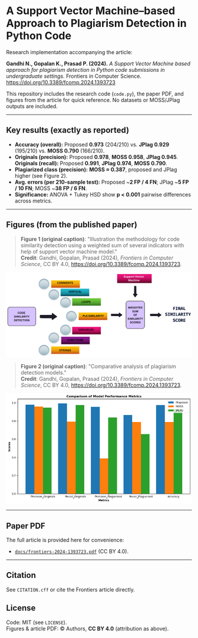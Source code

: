 # A Support Vector Machine–based Approach to Plagiarism Detection in Python Code

Research implementation accompanying the article:

**Gandhi N., Gopalan K., Prasad P. (2024).** *A Support Vector Machine based approach for plagiarism detection in Python code submissions in undergraduate settings.* Frontiers in Computer Science. https://doi.org/10.3389/fcomp.2024.1393723

This repository includes the research code (`code.py`), the paper PDF, and figures from the article for quick reference. No datasets or MOSS/JPlag outputs are included.

---

## Key results (exactly as reported)
- **Accuracy (overall):** Proposed **0.973** (204/210) vs. **JPlag 0.929** (195/210) vs. **MOSS 0.790** (166/210).
- **Originals (precision):** Proposed **0.978**, **MOSS 0.958**, **JPlag 0.945**. **Originals (recall):** Proposed **0.991**, **JPlag 0.974**, **MOSS 0.790**.
- **Plagiarized class (precision):** **MOSS ≈ 0.387**, proposed and JPlag higher (see Figure 2).
- **Avg. errors (per 210-sample test):** Proposed ~**2 FP / 4 FN**; JPlag ~**5 FP / 10 FN**; MOSS ~**38 FP / 6 FN**.
- **Significance:** ANOVA + Tukey HSD show **p < 0.001** pairwise differences across metrics.

---

## Figures (from the published paper)

> **Figure 1 (original caption)**: "Illustration the methodology for code similarity detection using a weighted sum of several indicators with help of support vector machine model."  
> **Credit**: Gandhi, Gopalan, Prasad (2024), *Frontiers in Computer Science*, CC BY 4.0, https://doi.org/10.3389/fcomp.2024.1393723.

![Figure 1 — methodology](assets/fig1_methodology.png)

> **Figure 2 (original caption)**: "Comparative analysis of plagiarism detection models."  
> **Credit**: Gandhi, Gopalan, Prasad (2024), *Frontiers in Computer Science*, CC BY 4.0, https://doi.org/10.3389/fcomp.2024.1393723.

![Figure 2 — comparative analysis](assets/fig2_comparative_analysis.png)

---

## Paper PDF
The full article is provided here for convenience:
- [`docs/frontiers-2024-1393723.pdf`](docs/frontiers-2024-1393723.pdf) (CC BY 4.0).

---

## Citation
See `CITATION.cff` or cite the Frontiers article directly.

## License
Code: MIT (see `LICENSE`).  
Figures & article PDF: © Authors, **CC BY 4.0** (attribution as above).
